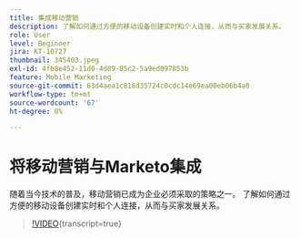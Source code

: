 ```yaml
---
title: 集成移动营销
description: 了解如何通过方便的移动设备创建实时和个人连接，从而与买家发展关系。
role: User
level: Beginner
jira: KT-10727
thumbnail: 345403.jpeg
exl-id: 4fb8e452-11d0-4d89-85c2-5a9ed097853b
feature: Mobile Marketing
source-git-commit: 63d4aea1c818d35724c0cdc14e69ea00eb06b4a0
workflow-type: tm+mt
source-wordcount: '67'
ht-degree: 0%

---
```


# 将移动营销与Marketo集成

随着当今技术的普及，移动营销已成为企业必须采取的策略之一。 了解如何通过方便的移动设备创建实时和个人连接，从而与买家发展关系。

>[!VIDEO](https://video.tv.adobe.com/v/345403/?quality=12&learn=on){transcript=true}
